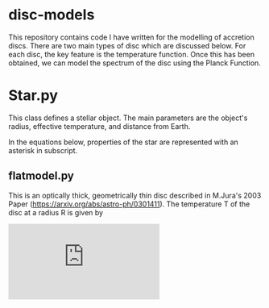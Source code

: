 # disc-models

This repository contains code I have written for the modelling of accretion discs. There are two main types of disc which are discussed below.
For each disc, the key feature is the temperature function. Once this has been obtained, we can model the spectrum of the disc using the Planck Function.

# Star.py

This class defines a stellar object. The main parameters are the object's radius,
effective temperature, and distance from Earth. 

In the equations below, properties of the star are represented with an asterisk in subscript.

## flatmodel.py

This is an optically thick, geometrically thin disc described in M.Jura's 2003 Paper (https://arxiv.org/abs/astro-ph/0301411). The temperature T of the disc at 
a radius R is given by 

![equation](https://latex.codecogs.com/svg.latex?%5Cbg_white%20T_%7Bring%7D%20%5Capprox%20%5Cleft%28%5Cfrac%7B3%7D%7B2%5Cpi%7D%20%5Cright%20%29%5E%7B1/4%7D%20%5Cleft%28%5Cfrac%7BR_*%7D%7BR%7D%5Cright%29%5E%7B3/4%7DT_*)
